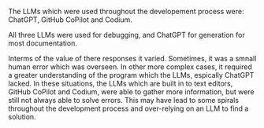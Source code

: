 <!-- 
State which LLM(s) were used during development of your project.
In case you were not using any, just state so.
In case you were using an LLM to support your development, briefly describe when and how it was applied.
Reflect in writing to which degree the responses of the LLM were helpful.
Discuss briefly if application of LLMs sped up your development or if the contrary was the case.
-->

The LLMs which were used throughout the developement process were: ChatGPT, GitHub CoPilot and Codium.

All three LLMs were used for debugging, and ChatGPT for generation for most documentation.

Interms of the value of there responses it varied. Sometimes, it was a smnall human error which was overseen. In other more complex cases, it required a greater understanding of the program which the LLMs, espically ChatGPT lacked. In these situations, the LLMs which are built in to text editors, GitHub CoPilot and Codium, were able to gather more information, but were still not always able to solve errors.
This may have lead to some spirals throughout the development process and over-relying on an LLM to find a solution.